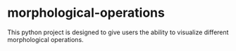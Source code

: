 # morphological-operations
This python project is designed to give users the ability to visualize different morphological operations.
